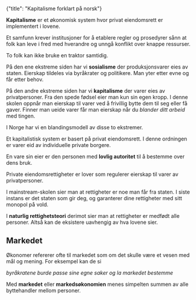 {"title": "Kapitalisme forklart på norsk"}

**Kapitalisme** er et økonomisk system hvor privat eiendomsrett
er implementert i lovene.

Et samfunn krever institusjoner for å etablere regler og prosedyrer
sånn at folk kan leve i fred med hverandre og unngå konflikt over
knappe ressurser.

To folk kan ikke bruke en traktor samtidig.

På den ene ekstreme siden har vi **sosialisme** der 
produksjonsvarer eies av staten. Eierskap tildeles via byråkrater
og politikere. Man yter etter evne og får etter behov.

På den andre ekstreme siden har vi **kapitalisme** der varer eies
av privatpersoner. Fra den spede fødsel eier man kun sin egen kropp.
I denne skolen oppnår man eierskap til varer ved å frivillig bytte dem til seg
eller få gaver. Finner man ueide varer får man eierskap når du
_blander ditt arbeid_ med tingen.

I Norge har vi en blandingsmodell av disse to ekstremer.

Et kapitalistisk system er basert på privat eiendomsrett.
I denne ordningen er varer eid av individuelle private borgere.

En vare sin eier er den personen med **lovlig autoritet** til å bestemme over
dens bruk.

Private eiendomsrettigheter er lover som regulerer eierskap til varer av
privatpersoner.

I mainstream-skolen
sier man at rettigheter er noe man får fra staten. I siste instans
er det staten som gir deg, og garanterer dine rettigheter med sitt
monopol på vold.

I **naturlig rettighetsteori** derimot sier man at rettigheter er medfødt
alle personer. Altså kan de eksistere uavhengig av hva lovene sier.

## Markedet

Økonomer refererer ofte til markedet som om det skulle være
et vesen med mål og mening. For eksempel kan de si 

_byråkratene burde passe sine egne saker og la markedet bestemme_

Med **markedet** eller **markedsøkonomien** menes simpelten summen av
alle byttehandler mellom personer.

